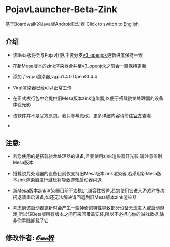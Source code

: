 # PojavLauncher-Beta-Zink
基于Boardwalk的Java版Android启动器
Click to switch to <a href="/README.md">English</a>
## 介绍
* 该Beta版将会与Pojav团队主要分支[v3_openjdk](https://github.com/PojavLauncherTeam/PojavLauncher/tree/v3_openjdk)更新进度保持一致

* 在新Mesa版本的zink渲染器合并至[v3_openjdk](https://github.com/PojavLauncherTeam/PojavLauncher/tree/v3_openjdk)之前会一直保持更新

* 添加了vgpu渲染器,vgpu1.4.0 OpenGL4.4

* Virgl渲染器已经可以正常工作

* 在正式发行包中会提供旧Mesa版本zink渲染器,以便于搭载骁龙处理器的设备体验光影

* 该软件并不是官方原包，我只参与魔改，更多详细内容请前往[官方](https://github.com/PojavLauncherTeam/PojavLauncher)查看

* 
## 注意:
* 若您使用的是搭载骁龙处理器的设备,且要使用zink渲染器开光影,请注意辨别Mesa版本

* 搭载骁龙处理器的设备目前仅支持旧Mesa版本zink渲染器,若采用新Mesa版本zink渲染器进行游玩将导致游戏启动器闪退

* 新Mesa版本zink渲染器目前不太稳定,谦容性极差,若您使用它进入游戏时多次闪退请重启设备,如还无法解决请回退到旧Mesa版本zink渲染器

* 考虑到该启动器更新时会产生一些神奇的特性导致部分设备无法进入或启动游戏,所以该Beta版所有版本之间可来回覆盖安装,所以不必担心你的游戏数据,除非你手贱卸载了它
## 修改作者: [𝓞𝔀𝓮梓](https://qm.qq.com/cgi-bin/qm/qr?k=Hfz2ZNFGeXjrANr6H8WjZfKLg9Yi-SgT&noverify=0&personal_qrcode_source=3)
